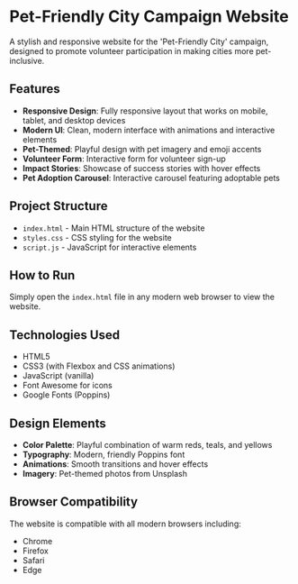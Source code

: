 # Pet-Friendly City Campaign Website

A stylish and responsive website for the 'Pet-Friendly City' campaign, designed to promote volunteer participation in making cities more pet-inclusive.

## Features

- **Responsive Design**: Fully responsive layout that works on mobile, tablet, and desktop devices
- **Modern UI**: Clean, modern interface with animations and interactive elements
- **Pet-Themed**: Playful design with pet imagery and emoji accents
- **Volunteer Form**: Interactive form for volunteer sign-up
- **Impact Stories**: Showcase of success stories with hover effects
- **Pet Adoption Carousel**: Interactive carousel featuring adoptable pets

## Project Structure

- `index.html` - Main HTML structure of the website
- `styles.css` - CSS styling for the website
- `script.js` - JavaScript for interactive elements

## How to Run

Simply open the `index.html` file in any modern web browser to view the website.

## Technologies Used

- HTML5
- CSS3 (with Flexbox and CSS animations)
- JavaScript (vanilla)
- Font Awesome for icons
- Google Fonts (Poppins)

## Design Elements

- **Color Palette**: Playful combination of warm reds, teals, and yellows
- **Typography**: Modern, friendly Poppins font
- **Animations**: Smooth transitions and hover effects
- **Imagery**: Pet-themed photos from Unsplash

## Browser Compatibility

The website is compatible with all modern browsers including:
- Chrome
- Firefox
- Safari
- Edge
